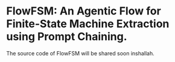 # FlowFSM: An Agentic Flow for Finite-State Machine Extraction using Prompt Chaining.
The source code of FlowFSM will be shared soon inshallah.
